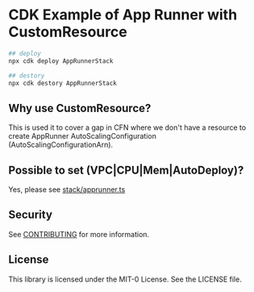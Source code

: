 # CDK Example of App Runner with CustomResource

```bash
## deploy
npx cdk deploy AppRunnerStack

## destory
npx cdk destory AppRunnerStack
```

## Why use CustomResource?

This is used it to cover a gap in CFN where we don't have a resource to create AppRunner AutoScalingConfiguration (AutoScalingConfigurationArn).

## Possible to set (VPC|CPU|Mem|AutoDeploy)?

Yes, please see [stack/apprunner.ts](./stack/apprunner.ts)

## Security

See [CONTRIBUTING](CONTRIBUTING.md#security-issue-notifications) for more information.

## License

This library is licensed under the MIT-0 License. See the LICENSE file.
